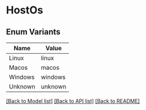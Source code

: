 # HostOs

## Enum Variants

| Name | Value |
|---- | -----|
| Linux | linux |
| Macos | macos |
| Windows | windows |
| Unknown | unknown |


[[Back to Model list]](../README.md#documentation-for-models) [[Back to API list]](../README.md#documentation-for-api-endpoints) [[Back to README]](../README.md)



